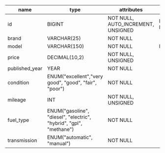 | name           | type                                                               | attributes                         | index       |
| -------------- | ------------------------------------------------------------------ | ---------------------------------- | ----------- |
| id             | BIGINT                                                             | NOT NULL, AUTO_INCREMENT, UNSIGNED | PRIMARY KEY |
| brand          | VARCHAR(25)                                                        | NOT NULL                           |             |
| model          | VARCHAR(150)                                                       | NOT NULL                           | INDEX       |
| price          | DECIMAL(10,2)                                                      | NOT NULL, UNSIGNED                 |             |
| published_year | YEAR                                                               | NOT NULL                           |             |
| condition      | ENUM("excellent","very good", "good", "fair", "poor")              | NOT NULL                           |             |
| mileage        | INT                                                                | NOT NULL, UNSIGNED                 |             |
| fuel_type      | ENUM("gasoline", "diesel", "electric", "hybrid", "gpl", "methane") | NOT NULL                           |             |
| transmission   | ENUM("automatic", "manual")                                        | NOT NULL                           |             |

